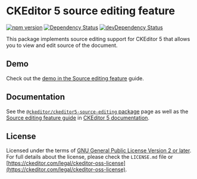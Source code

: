 CKEditor 5 source editing feature
========================================

[![npm version](https://badge.fury.io/js/%40ckeditor%2Fckeditor5-source-editing.svg)](https://www.npmjs.com/package/@ckeditor/ckeditor5-source-editing)
[![Dependency Status](https://david-dm.org/ckeditor/ckeditor5-source-editing/status.svg)](https://david-dm.org/ckeditor/ckeditor5-source-editing)
[![devDependency Status](https://david-dm.org/ckeditor/ckeditor5-source-editing/dev-status.svg)](https://david-dm.org/ckeditor/ckeditor5-source-editing?type=dev)

This package implements source editing support for CKEditor 5 that allows you to view and edit source of the document.

## Demo

Check out the [demo in the Source editing feature](https://ckeditor.com/docs/ckeditor5/latest/features/source-editing.html#demo) guide.

## Documentation

See the [`@ckeditor/ckeditor5-source-editing` package](https://ckeditor.com/docs/ckeditor5/latest/api/source-editing.html) page as well as the [Source editing feature guide](https://ckeditor.com/docs/ckeditor5/latest/features/source-editing.html) in [CKEditor 5 documentation](https://ckeditor.com/docs/ckeditor5/latest/).

## License

Licensed under the terms of [GNU General Public License Version 2 or later](http://www.gnu.org/licenses/gpl.html). For full details about the license, please check the `LICENSE.md` file or [https://ckeditor.com/legal/ckeditor-oss-license](https://ckeditor.com/legal/ckeditor-oss-license).
